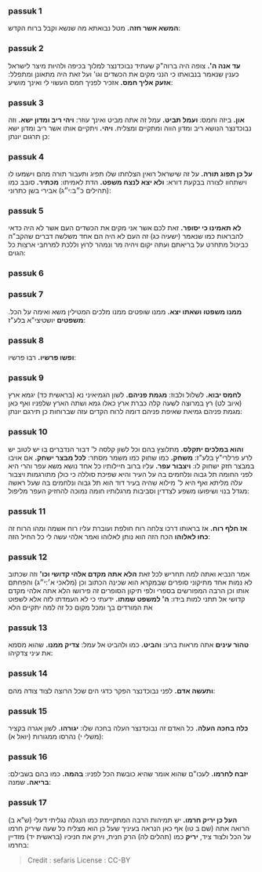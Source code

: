 
### passuk 1
<b>המשא אשר חזה.</b> מטל נבואתא מה שנשא וקבל ברוח הקדש:

### passuk 2
<b>עד אנה ה'.</b> צופה היה ברוה"ק שעתיד נבוכדנצר למלוך בכיפה ולהיות מיצר לישראל כענין שנאמר בנבואתו כי הנני מקים את הכשדים וגו' ועל זאת היה מתאונן ומתפלל: 
<b>אזעק אליך חמס.</b> אזכיר לפניך חמס העשוי לי ואינך מושיע:

### passuk 3
<b>און.</b> ביזה וחמס:
<b>ועמל תביט.</b> עמל זה אתה מביט ואינך עוזר:
<b>ויהי ריב ומדון ישא.</b> וזה נבוכדנצר הנושא ריב ומדון הווה ומתקיים ומצליח.
<b>ויהי.</b> ויתקיים אותו אשר ריב ומדון ישא כן תרגום יונתן:

### passuk 4
<b>על כן תפוג תורה.</b> על זה שישראל רואין הצלחתו שלו תפיג ותעבור תורה מהם וישמעו לו וישתחוו לצורה בבקעת דורא:
<b>ולא יצא לנצח משפט.</b> הדת לאמיתו:
<b>מכתיר.</b> סובב כמו (תהילים כ״ב:י״ג) אבירי בשן כתרוני:

### passuk 5
<b>לא תאמינו כי יסופר.</b> זאת לכם אשר אני מקים את הכשדים העם אשר לא היה כדאי להבראות כמו שנאמר (ישעיה כג) זה העם לא היה הם אחד משלשה דברים שהקב"ה כביכול מתחרט על בריאתם ועתה יקום ויהיה מר ונמהר לרוץ וללכת למרחבי ארצות כל הגוים:

### passuk 6

### passuk 7
<b>ממנו משפטו ושאתו יצא.</b> ממנו שופטים ממנו מלכים המטילין משא ואימה על הכל. <b>משפטים</b> יושטיצי"א בלע"ז:

### passuk 8
<b>ופשו פרשיו.</b> רבו פרשיו:

### passuk 9
<b>לחמס יבוא.</b> לשלול ולבוז:
<b>מגמת פניהם.</b> לשון הגמיאיני נא (בראשית כד) יגמא ארץ (איוב לט) רץ במרוצה לשעה קלה כברת ארץ כאלו גמא ושתה הארץ שלפניו ואף כאן מגמת פניהם גמיאת שאיפת פניהם דומה לרוח הקדים עזה שברוחות כן תירגם יונתן:

### passuk 10
<b>והוא במלכים יתקלס.</b> מתלוצץ בהם וכל לשון קלסה ל' דבור הנדברים בו יש לטוב יש לרע פרלרי"ץ בלע"ז: 
<b>משחק.</b> כמו שחוק כמו משמר מסתר:
<b>לכל מבצר ישחק.</b> אם אויבו במבצר חזק ישחוק לו:
<b>ויצבור עפר.</b> עליו ברוב חיילותיו כל אחד נושא משא עפר והרי היא לפני החומה תל גבוה ונלחמים בה על העיר והיא שפיכת סוללה כי כולן מתורגמות ויצבור עלה מליתא ואף היא ל' מילוא שהיה בעיר דוד הוא תל גבוה ונלחמים בה שעל ראשה מגדל בנוי ושיפועו משפע לצדדין וסביבות מרגלותיו חומה נמוכה להחזיק העפר מליפול:

### passuk 11
<b>אז חלף רוח.</b> אז בראותו דרכו צלחה רוח חולפת ועוברת עליו רוח אשמה ומהו הרוח זה <b>כחו לאלוהו</b> הכח הזה הוא נותן לאלוהו ואמר אלהי עשה לי כל החיל הזה:

### passuk 12
אמר הנביא ואתה למה תחריש לכל זאת <b>הלא אתה מקדם אלהי קדושי וכו'</b> וזה שכתוב לא נמות אחד מתיקוני סופרים שבמקרא הוא שכינה הכתוב וכן (מלאכי א׳:י״ג) והפחתם אותו וכן הרבה המפורשים בספרי ולפי תיקון הסופרים זה פירושו הלא אתה אלהי מקדם קדושי אל תתני למות בידו:
<b>ה' למשפט שמתו.</b> ידעתי כי לא העמדתו לזה אלא לשפוט את המורדים בך ומכל מקום כל זה למה יתקיים הלא

### passuk 13
<b>טהור עינים</b> אתה מראות ברע:
<b>והביט.</b> כמו ולהביט אל עמל:
<b>צדיק ממנו.</b> שהוא מסמא את עיני צדקיהו:

### passuk 14
<b>ותעשה אדם.</b> לפני נבוכדנצר הפקר כדגי הים שכל הרוצה לצוד צודה מהם:

### passuk 15
<b>כלה בחכה העלה.</b> כל האדם זה נבוכדנצר העלה בחכה שלו:
<b>יגורהו.</b> לשון אגרה בקציר (משלי י) נהרסו ממגורות (יואל א):

### passuk 16
<b>יזבח לחרמו.</b> לעכו"ם שהוא אומר שהיא כובשת הכל לפניו: 
<b>בהמה.</b> כמו בהם בשבילם:
<b>בריאה.</b> שמנה:

### passuk 17
<b>העל כן יריק חרמו.</b> יש תמיהות הרבה המתקיימת כמו הנגלה נגליתי דעלי (ש"א ב) הרואה אתה (שם ב טו) אף כאן הנראה בעיניך שעל כן הוא מצליח כל שעה שיריק חרמו על הכל ולצוד ציד, <b>יריק</b> כמו (תהלים לה) הרק חנית, וירק את חניכיו (בראשית יד) מזדיין בחרמו:

>Credit : sefaris
>License : CC-BY